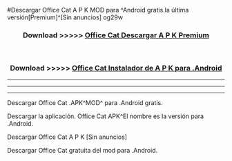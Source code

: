 #Descargar Office Cat  A P K MOD para ^Android gratis.la última versión[Premium]^[Sin anuncios] og29w



<div align="center">
<h3>Download >>>>> <a href="https://es-web.web.app/?es= ${title}">Office Cat  Descargar A P K Premium</a></h3><br>

<h3>Download >>>>> <a href="https://es-web.web.app/?es= ${title}">Office Cat  Instalador de A P K para .Android</a></h3>
</div>


----------------------------------------------------------

----------------------------------------------------------

----------------------------------------------------------

Descargar Office Cat  .APK^MOD^ para .Android gratis.

Descargar la aplicación. Office Cat  APK^El nombre es la versión para .Android.

Descargar Office Cat  A P K [Sin anuncios]

Descargar Office Cat  gratuita del mod para .Android.